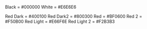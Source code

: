 Black       =   #000000
White       =   #E6E6E6

Red Dark    =   #400100
Red Dark2   =   #800300
Red         =   #BF0600
Red  2      =   #F50B00
Red Light   =   #E66F6E
Red Light 2 =   #F2B3B3